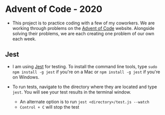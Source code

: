# Advent of Code - 2020

- This project is to practice coding with a few of my coworkers. We are working through problems on the [Advent of Code](https://adventofcode.com) website. Alongside solving their problems, we are each creating one problem of our own each week.

## Jest

- I am using [Jest](https://jestjs.io) for testing. To install the command line tools, type `sudo npm install -g jest` if you're on a Mac or `npm install -g jest` if you're on Windows.

- To run tests, navigate to the directory where they are located and type `jest`. You will see your test results in the terminal window.
  - An alternate option is to run `jest <directory>/test.js --watch`
  - `Control + C` will stop the test
